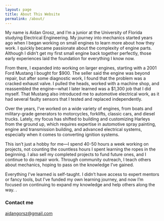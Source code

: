 ```yaml
---
layout: page
title: About This Website
permalink: /about/
---
```

My name is Aidan Grosz, and I’m a junior at the University of Florida studying Electrical Engineering. My journey into mechanics started years ago when I began working on small engines to learn more about how they work. I quickly became passionate about the complexity of engine parts. Although I didn’t get my first small engine back together perfectly, those early experiences laid the foundation for everything I know now.

From there, I expanded into working on larger engines, starting with a 2001 Ford Mustang I bought for $900. The seller said the engine was beyond repair, but after some diagnostic work, I found that the problem was a cracked exhaust valve. I pulled the heads, worked with a machine shop, and reassembled the engine—what I later learned was a $1,300 job that I did myself. That Mustang also introduced me to automotive electrical work, as it had several faulty sensors that I tested and replaced independently.

Over the years, I’ve worked on a wide variety of engines, from boats and military-grade generators to motorcycles, forklifts, classic cars, and diesel trucks. Lately, my focus has shifted to building and customizing Harleys from the ground up, which requires expertise in automotive spray painting, engine and transmission building, and advanced electrical systems, especially when it comes to converting ignition systems.

This isn’t just a hobby for me—I spend 40-50 hours a week working on projects, not counting the countless hours I spent learning the ropes in the beginning. I also sell my completed projects to fund future ones, and I continue to do repair work. Through community outreach, I teach others about mechanics, hoping to pass on the knowledge I’ve gained.

Everything I’ve learned is self-taught. I didn’t have access to expert mentors or fancy tools, but I’ve funded my own learning journey, and now I’m focused on continuing to expand my knowledge and help others along the way.
.



### Contact me

[aidangorsz@gmail.com](mailto:aidangrosz@gmail.com)
